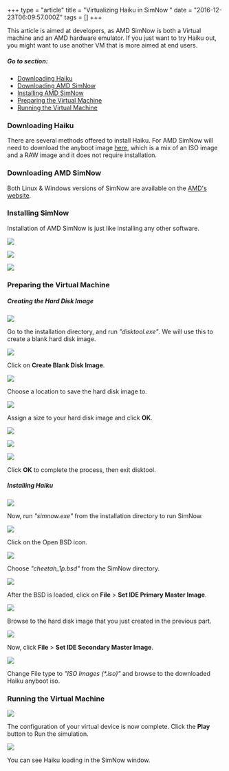 +++
type = "article"
title = "Virtualizing Haiku in SimNow "
date = "2016-12-23T06:09:57.000Z"
tags = []
+++

This article is aimed at developers, as AMD SimNow is both a Virtual machine and an AMD hardware emulator. If you just want to try Haiku out, you might want to use another VM that is more aimed at end users.

##### Go to section:

*   [Downloading Haiku](#part_download-h)
*   [Downloading AMD SimNow](#part_download-s)
*   [Installing AMD SimNow](#part_installing-s)
*   [Preparing the Virtual Machine](#part_preparing-vm)
*   [Running the Virtual Machine](#part_running-vm)


### <a name="part_download-h"></a> Downloading Haiku 

There are several methods offered to install Haiku. For AMD SimNow will need to download the anyboot image [here](https://www.haiku-os.org/get-haiku), which is a mix of an ISO image and a RAW image and it does not require installation.

### <a name="part_download-s"></a> Downloading AMD SimNow

Both Linux & Windows versions of SimNow are available on the [AMD's website](https://developer.amd.com/simnow-simulator/).

### <a name="part_installing-s"></a> Installing SimNow
Installation of AMD SimNow is just like installing any other software.

![](/files/guides/virtualizing/simnow/simnow1.png)

![](/files/guides/virtualizing/simnow/simnow2.png)

![](/files/guides/virtualizing/simnow/simnow3.png)

### <a name="part_preparing-vm"></a> Preparing the Virtual Machine 

##### Creating the Hard Disk Image

![](/files/guides/virtualizing/simnow/simnow4.png)

Go to the installation directory, and run _"disktool.exe"_. We will use this to create a blank hard disk image.

![](/files/guides/virtualizing/simnow/simnow5.png)

Click on **Create Blank Disk Image**.

![](/files/guides/virtualizing/simnow/simnow6.png)

Choose a location to save the hard disk image to.

![](/files/guides/virtualizing/simnow/simnow7.png)

Assign a size to your hard disk image and click **OK**.

![](/files/guides/virtualizing/simnow/simnow8.png)

![](/files/guides/virtualizing/simnow/simnow9.png)

![](/files/guides/virtualizing/simnow/simnow10.png)

Click **OK** to complete the process, then exit disktool.

##### Installing Haiku

![](/files/guides/virtualizing/simnow/simnow11.png)

Now, run _"simnow.exe"_ from the installation directory to run SimNow.

![](/files/guides/virtualizing/simnow/simnow12.png)

Click on the Open BSD icon.

![](/files/guides/virtualizing/simnow/simnow13.png)

Choose _"cheetah\_1p.bsd"_ from the SimNow directory.

![](/files/guides/virtualizing/simnow/simnow14.png)

After the BSD is loaded, click on **File** > **Set IDE Primary Master Image**.

![](/files/guides/virtualizing/simnow/simnow15.png)

Browse to the hard disk image that you just created in the previous part.

![](/files/guides/virtualizing/simnow/simnow16.png)

Now, click **File** > **Set IDE Secondary Master Image**.

![](/files/guides/virtualizing/simnow/simnow17.png)

Change File type to _"ISO Images (*.iso)"_ and browse to the downloaded Haiku anyboot iso.

### <a name="part_running-vm"></a> Running the Virtual Machine

![](/files/guides/virtualizing/simnow/simnow18.png)

The configuration of your virtual device is now complete. Click the **Play** button to Run the simulation.

![](/files/guides/virtualizing/simnow/simnow19.png)

You can see Haiku loading in the SimNow window.

